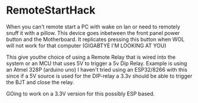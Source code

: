 # RemoteStartHack
When you can't remote start a PC with wake on lan or need to remotely snuff it with a pillow. This device goes inbetween the front panel power button and the Motherboard. It replicates pressing this button when WOL will not work for that computer (GIGABTYE I'M LOOKING AT YOU) 

This give youthe choice of using a Remote Relay that is wired into the system or an MCU that uses 5V to trigger a 5v Dip Relay. Example is using an Atmel 328P (arduino uno) I haven't tried using an ESP32/8266 with this since if a 5V source is used for the DIP-relay a 3.3v should be able to trigger the BJT and close the relay. 

GOing to work on a 3.3V version for this possibly ESP based. 
